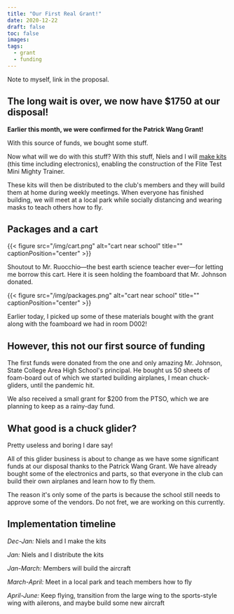 ```yaml
---
title: "Our First Real Grant!"
date: 2020-12-22
draft: false
toc: false
images:
tags:
  - grant
  - funding
---
```

Note to myself, link in the proposal.

## The long wait is over, we now have $1750 at our disposal!
**Earlier this month, we were confirmed for the Patrick Wang Grant!**

With this source of funds, we bought some stuff.

Now what will we do with this stuff? With this stuff, Niels and I will [make kits](/posts/2020/01/flite-test-tiny-trainer-kits/) (this time including electronics), enabling the construction of the Flite Test Mini Mighty Trainer.

These kits will then be distributed to the club's members and they will build them at home during weekly meetings. When everyone has finished building, we will meet at a local park while socially distancing and wearing masks to teach others how to fly.

## Packages and a cart

{{< figure src="/img/cart.png" alt="cart near school" title="" captionPosition="center" >}}

Shoutout to Mr. Ruocchio—the best earth science teacher ever—for letting me borrow this cart. Here it is seen holding the foamboard that Mr. Johnson donated.

{{< figure src="/img/packages.png" alt="cart near school" title="" captionPosition="center" >}}

Earlier today, I picked up some of these materials bought with the grant along with the foamboard we had in room D002!

## However, this not our first source of funding

The first funds were donated from the one and only amazing Mr. Johnson, State College Area High School's principal. He bought us 50 sheets of foam-board out of which we started building airplanes, I mean chuck-gliders, until the pandemic hit.

We also received a small grant for $200 from the PTSO, which we are planning to keep as a rainy-day fund.

## What good is a chuck glider?

Pretty useless and boring I dare say!

All of this glider business is about to change as we have some significant funds at our disposal thanks to the Patrick Wang Grant. We have already bought some of the electronics and parts, so that everyone in the club can build their own airplanes and learn how to fly them.

The reason it's only some of the parts is because the school still needs to approve some of the vendors. Do not fret, we are working on this currently.

## Implementation timeline

*Dec-Jan:* Niels and I make the kits

*Jan:* Niels and I distribute the kits

*Jan-March:* Members will build the aircraft

*March-April:* Meet in a local park and teach members how to fly

*April-June:* Keep flying, transition from the large wing to the sports-style wing with ailerons, and maybe build some new aircraft
